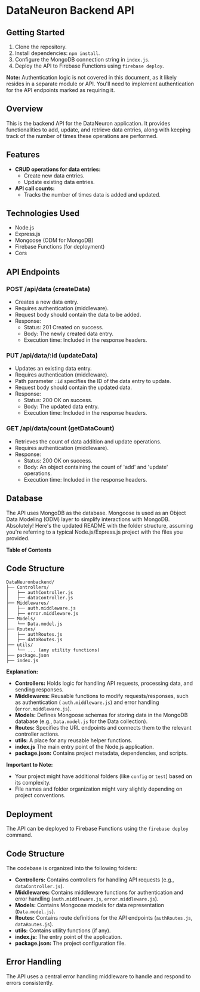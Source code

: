 
# DataNeuron Backend API 
## Getting Started

1. Clone the repository.
2. Install dependencies: `npm install`.
3. Configure the MongoDB connection string in `index.js`.
4. Deploy the API to Firebase Functions using `firebase deploy`.

**Note:** Authentication logic is not covered in this document, as it likely resides in a separate module or API. You'll need to implement authentication for the API endpoints marked as requiring it.

## Overview

This is the backend API for the DataNeuron application. It provides functionalities to add, update, and retrieve data entries, along with keeping track of the number of times these operations are performed. 

## Features

* **CRUD operations for data entries:**
    * Create new data entries.
    * Update existing data entries.
* **API call counts:**
    * Tracks the number of times data is added and updated.

## Technologies Used

* Node.js
* Express.js
* Mongoose (ODM for MongoDB)
* Firebase Functions (for deployment)
* Cors

## API Endpoints

### POST /api/data (createData)

* Creates a new data entry. 
* Requires authentication (middleware).
* Request body should contain the data to be added.
* Response:
    * Status: 201 Created on success.
    * Body: The newly created data entry.
    * Execution time: Included in the response headers.

### PUT /api/data/:id (updateData)

* Updates an existing data entry.
* Requires authentication (middleware).
* Path parameter `:id` specifies the ID of the data entry to update.
* Request body should contain the updated data.
* Response:
    * Status: 200 OK on success.
    * Body: The updated data entry.
    * Execution time: Included in the response headers.

### GET /api/data/count (getDataCount)

* Retrieves the count of data addition and update operations.
* Requires authentication (middleware).
* Response:
    * Status: 200 OK on success.
    * Body: An object containing the count of 'add' and 'update' operations.
    * Execution time: Included in the response headers.

## Database

The API uses MongoDB as the database. Mongoose is used as an Object Data Modeling (ODM) layer to simplify interactions with MongoDB.
Absolutely! Here's the updated README with the folder structure, assuming you're referring to a typical Node.js/Express.js project with the files you provided.

**Table of Contents**

## Code Structure

```
DataNeuronbackend/
├── Controllers/
│   ├── authController.js 
│   ├── dataController.js 
├── Middlewares/
│   ├── auth.middleware.js
│   ├── error.middleware.js
├── Models/  
│   └── Data.model.js  
├── Routes/
│   ├── authRoutes.js
│   ├── dataRoutes.js
├── utils/    
│   └── ... (any utility functions)
├── package.json
├── index.js 
```

**Explanation:**

* **Controllers:** Holds logic for handling API requests, processing data, and sending responses.
* **Middlewares:**  Reusable functions to modify requests/responses, such as authentication ( `auth.middleware.js`) and error handling (`error.middleware.js`).
* **Models:** Defines Mongoose schemas for storing data in the MongoDB database (e.g., `Data.model.js` for the Data collection).
* **Routes:** Specifies the URL endpoints and connects them to the relevant controller actions.
* **utils:** A place for any reusable helper functions.
* **index.js** The main entry point of the Node.js application.
* **package.json:** Contains project metadata, dependencies, and scripts.

**Important to Note:**

* Your project might have additional folders (like `config` or `test`) based on its complexity.
* File names and folder organization might vary slightly depending on project conventions.


## Deployment

The API can be deployed to Firebase Functions using the `firebase deploy` command.

## Code Structure

The codebase is organized into the following folders:

* **Controllers:** Contains controllers for handling API requests (e.g., `dataController.js`).
* **Middlewares:** Contains middleware functions for authentication and error handling (`auth.middleware.js`, `error.middleware.js`).
* **Models:** Contains Mongoose models for data representation (`Data.model.js`).
* **Routes:** Contains route definitions for the API endpoints (`authRoutes.js`, `dataRoutes.js`).
* **utils:** Contains utility functions (if any).
* **index.js:** The entry point of the application.
* **package.json:** The project configuration file.

## Error Handling

The API uses a central error handling middleware to handle and respond to errors consistently.



